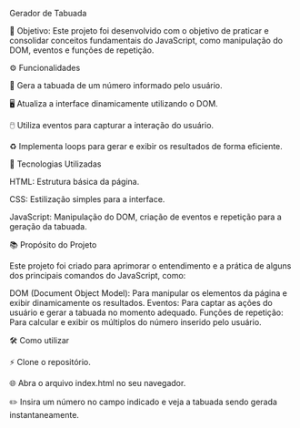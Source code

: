 Gerador de Tabuada

🎯 Objetivo: Este projeto foi desenvolvido com o objetivo de praticar e consolidar conceitos fundamentais do JavaScript, como manipulação do DOM, eventos e funções de repetição.

⚙️ Funcionalidades

🔢 Gera a tabuada de um número informado pelo usuário.

🖥️ Atualiza a interface dinamicamente utilizando o DOM.

🖱️ Utiliza eventos para capturar a interação do usuário.

♻️ Implementa loops para gerar e exibir os resultados de forma eficiente.

🚀 Tecnologias Utilizadas

HTML: Estrutura básica da página.

CSS: Estilização simples para a interface.

JavaScript: Manipulação do DOM, criação de eventos e repetição para a geração da tabuada.


📚 Propósito do Projeto

Este projeto foi criado para aprimorar o entendimento e a prática de alguns dos principais comandos do JavaScript, como:

DOM (Document Object Model): Para manipular os elementos da página e exibir dinamicamente os resultados.
Eventos: Para captar as ações do usuário e gerar a tabuada no momento adequado.
Funções de repetição: Para calcular e exibir os múltiplos do número inserido pelo usuário.

🛠️ Como utilizar

⚡ Clone o repositório.

🌐 Abra o arquivo index.html no seu navegador.

✏️ Insira um número no campo indicado e veja a tabuada sendo gerada instantaneamente.

